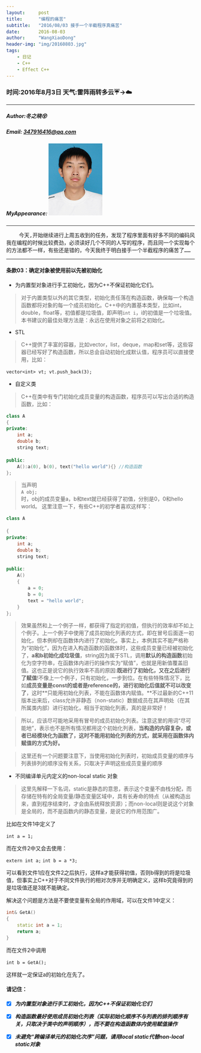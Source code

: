 ```yaml
---
layout:     post
title:      "编程的痛苦"
subtitle:   "2016/08/03 接手一个半截程序真痛苦"
date:       2016-08-03
author:     "WangXiaoDong"
header-img: "img/20160803.jpg"
tags:
    - 日记
    - C++
    - Effect C++
---
```


### 时间:2016年8月3日 天气:雷阵雨转多云:umbrella:->:cloud:
-----
#####   Author:冬之晓:dizzy_face:
#####   Email: 347916416@qq.com
#####   MyAppearance: ![MyAppearance](https://github.com/Dongzhixiao/PictureCache/raw/master/MyPicture.JPG "我的头像")
----------

<pre>
    今天,开始继续进行上周五收到的任务，发现了程序里面有好多不同的编码风格，让
我在编程的时候比较费劲，必须读好几个不同的人写的程序，而且同一个实现每个人用
的方法都不一样，有些还是错的，今天我终于明白接手一个半截程序的痛苦了……
</pre>

---------

#### 条款03：确定对象被使用前以先被初始化

- 为内置型对象进行手工初始化，因为C\+\+不保证初始化它们。

>对于内置类型以外的其它类型，初始化责任落在构造函数，确保每一个构造函数都将对象的每一个成员初始化。C\+\+中的内置基本类型，比如int，double，float等，初值都是垃圾值，即声明`int i`，i的初值是一个垃圾值。本书建议的最佳处理方法是：永远在使用对象之前将之初始化。
- STL

>C++提供了丰富的容器，比如vector，list，deque，map和set等，这些容器已经写好了构造函数，所以总会自动初始化成默认值，程序员可以直接使用，比如：

`vector<int> vt; vt.push_back(3);`

- 自定义类

>C++在类中有专门初始化成员变量的构造函数，程序员可以写出合适的构造函数，比如：

```C++
class A
{
private:
    int a;
    double b;
    string text;
  
public:
    A():a(0), b(0), text("hello world"){} //构造函数
};
```

>当声明  
`A obj;`  
时，obj的成员变量a，b和text就已经获得了初值，分别是0，0和hello world。
这里注意一下，有些C++的初学者喜欢这样写：

```C++
class A

{
private:
    int a;
    double b;
    string text;

public:
    A()
    {
        a = 0;
        b = 0;
        text = "hello world";
    }
};
```

>效果虽然和上一个例子一样，都获得了指定的初值，但执行的效率却不如上个例子。上一个例子中使用了成员初始化列表的方式，即在冒号后面逐一初始化，但本例却在函数体内进行了初始化。事实上，本例其实不能严格称为“初始化”，因为在进入构造函数的函数体时，这些成员变量已经被初始化了，**a和b初始化成垃圾值**，string因为属于STL，调用**默认的构造函数**初始化为空字符串，在函数体内进行的操作实为“赋值”，也就是用新值覆盖旧值。这也正是说它的执行效率不高的原因:**既进行了初始化，又在之后进行了赋值**!不像上一个例子，只有初始化，一步到位。在有些特殊情况下，比如**成员变量是const的或者是reference的，进行初始化后值就不可以改变了**，这时**只能用初始化列表，不能在函数体内赋值。**不过最新的C++11版本出来后，class允许非静态（non-static）数据成员在其声明处（在其所属类内部）进行初始化，相当于初始化列表，真的是非常好！

>所以，应该尽可能地采用有冒号的成员初始化列表。注意这里的用词“尽可能地”，表示也不是所有情况都用这个初始化列表，**当构造的内容复杂，或者已经模块化为函数了，这时不能用初始化列表的方式，就采用在函数体内赋值的方式为好。**

>这里还有一个问题要注意下，当使用初始化列表时，初始成员变量的顺序与列表排列的顺序没有关系，只取决于声明这些成员变量的顺序

- 不同编译单元内定义的non-local static 对象

>这里先解释一下名词，static是静态的意思，表示这个变量不由栈分配，而存储在特有的全局变量/静态变量区域中，具有长寿命的特点（从被构造出来，直到程序结束时，才会由系统释放资源）；而non-local则是说这个对象是全局的，而不是函数内的静态变量，是说它的作用范围广。

比如在文件1中定义了

`int a = 1;`

而在文件2中又会去使用：

`extern int a;`
`int b = a *3;`

可以看到文件1应在文件2之后执行，这样a才能获得初值，否则b得到的将是垃圾值，但事实上C++对于不同文件执行的相对次序并无明确定义，这样b究竟得到的是垃圾值还是3就不能确定。

解决这个问题是方法是不要使变量有全局的作用域，可以在文件1中定义：

```C++
int& GetA()
{
    static int a = 1;          
    return a;
}
```

而在文件2中调用

`int b = GetA();`

这样就一定保证a的初始化在先了。


#### 请记住：

- [x] ***为内置型对象进行手工初始化，因为C++不保证初始化它们***
- [x] ***构造函数最好使用成员初始化列表（实际初始化顺序不与列表的排列顺序有关，只取决于类中的声明顺序），而不要在构造函数体内使用赋值操作***
- [x] ***未避免“跨编译单元的初始化次序”问题，请用local static代替non-local static对象***

